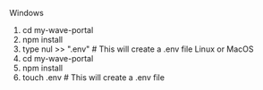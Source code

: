 Windows
1. cd my-wave-portal
2. npm install
3. type nul >> ".env"       # This will create a .env file
Linux or MacOS
1. cd my-wave-portal
2. npm install
3. touch .env               # This will create a .env file
